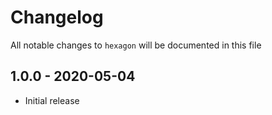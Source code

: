 # Changelog

All notable changes to `hexagon` will be documented in this file

## 1.0.0 - 2020-05-04

- Initial release
